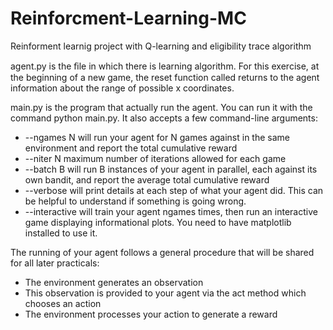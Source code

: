 # Reinforcment-Learning-MC

Reinforment learnig project with Q-learning and eligibility trace algorithm

agent.py is the ﬁle in which there is learning algorithm. For this exercise, at the beginning of a new game, the reset function called returns to the agent information about the range of possible x coordinates. 

main.py is the program that actually run the agent. You can run it with the command python main.py. It also accepts a few command-line arguments: 
- --ngames N will run your agent for N games against in the same environment and report the total cumulative reward 
- --niter N maximum number of iterations allowed for each game 
- --batch B will run B instances of your agent in parallel, each against its own bandit, and report the average total cumulative reward 
- --verbose will print details at each step of what your agent did. This can be helpful to understand if something is going wrong. 
- --interactive will train your agent ngames times, then run an interactive game displaying informational plots. You need to have matplotlib installed to use it.


The running of your agent follows a general procedure that will be shared for all later practicals: 
- The environment generates an observation 
- This observation is provided to your agent via the act method which chooses an action 
- The environment processes your action to generate a reward
